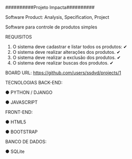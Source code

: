 ##########Projeto Impacta##########

Software Product: Analysis, Specification, Project

Software para controle de produtos simples

REQUISITOS
1. O sistema deve cadastrar e listar todos os produtos: ✔
2. O sistema deve realizar alterações dos produtos. ✔
3. O sistema deve realizar a exclusão dos produtos. ✔  
4. O sistema deve realizar buscas dos produtos. ✔  

BOARD
URL: https://github.com/users/ssdvd/projects/1

TECNOLOGIAS
BACK-END:

● PYTHON / DJANGO

● JAVASCRIPT

FRONT-END:

● HTML5

● BOOTSTRAP


BANCO DE DADOS:

● SQLite
